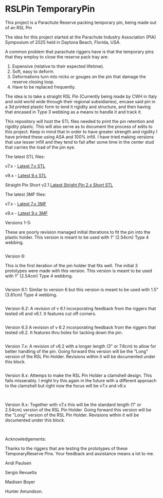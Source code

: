 # RSLPin TemporaryPin
This project is a Parachute Reserve packing temporary pin, being made out of an RSL Pin


The idea for this project started at the Parachute Industry Association (PIA) Symposium of 2025 held in Daytona Beach, Florida, USA.

A common problem that parachute riggers have is that the temporary pins that they employ to close the reserve pack tray are:
1) Expensive (relative to their expected lifetime).
2) Soft, easy to deform.
3) Deformations turn into nicks or gouges on the pin that damage the reserve closing loop.
4) Have to be replaced frequently.

The idea is to take a straight RSL Pin (Currently being made by CWH in Italy and sold world wide through their regional subsidiaries), encase said pin in a 3d printed plastic form to lend it rigidity and structure, and then having that encased in Type 3 webbing as a means to handle it and track it.

This repository will host the STL files needed to print the pin retention and rigidity plastic. This will also serve as to document the process of edits to this project. Keep in mind that in order to have greater strength and rigidity I have printed these using ASA and 100% infill. I have tried making versions that use lesser infill and they tend to fail after some time in the center stud that carries the load of the pin eye.

The latest STL files:
  
  v7.x - <a href="https://github.com/LifeAtTerminalVelocity/RSLPin_TemporaryPin/blob/main/STL/RSL%20Pin%20Holder%20-%20v7.5%20Long.stl">Latest 7.x STL</a>
  
  v9.x - <a href="https://github.com/LifeAtTerminalVelocity/RSLPin_TemporaryPin/blob/main/STL/RSL%20Pin%20Holder%20-%20v9.6%20Long.stl)">Latest 9.x STL</a>

  Straight Pin Short v2.1 <a href="https://github.com/LifeAtTerminalVelocity/RSLPin_TemporaryPin/blob/main/STL/StraightPin_v2.1_Short.stl"> Latest Stright Pin 2.x Short STL</a>

The latest 3MF files:
  
  v7.x - <a href="https://github.com/LifeAtTerminalVelocity/RSLPin_TemporaryPin/blob/main/3MF/RSL%20Pin%20Holder%20-%20v7.5%20Long.3mf">Latest 7.x 3MF</a>
  
  v9.x - <a href="https://github.com/LifeAtTerminalVelocity/RSLPin_TemporaryPin/blob/main/3MF/RSL%20Pin%20Holder%20-%20v9.6%20Long.3mf">Latest 9.x 3MF</a>

Versions 1-5:

These are poorly revision managed initial itterations to fit the pin into the plastic holder. This version is meant to be used with 1" (2.54cm) Type 4 webbing. 

<img src="https://github.com/LifeAtTerminalVelocity/RSLPin_TemporaryPin/blob/main/img/v1-5.jpeg" alt="">

Version 6:

This is the first iteration of the pin holder that fits well. The initial 3 prototypes were made with this version. This version is meant to be used with 1" (2.54cm) Type 4 webbing.

<img src="https://github.com/LifeAtTerminalVelocity/RSLPin_TemporaryPin/blob/main/img/v6.jpeg" alt="">

Version 6.1:
Similar to version 6 but this version is meant to be used with 1.5" (3.81cm) Type 4 webbing.


<img src="https://github.com/LifeAtTerminalVelocity/RSLPin_TemporaryPin/blob/main/img/v6.1.jpeg" alt="">

Version 6.2:
A revision of v 6.1 incorporating feedback from the riggers that tested v6 and v6.1. It features cut off corners.

<img src="https://github.com/LifeAtTerminalVelocity/RSLPin_TemporaryPin/blob/main/img/v6.2.jpeg" alt="">

Version 6.3
A revision of v 6.2 incorporating feedback from the riggers that tested v6.2. It features thru holes for tacking down the pin.

<img src="https://github.com/LifeAtTerminalVelocity/RSLPin_TemporaryPin/blob/main/img/v6.3.jpeg" alt="">

Version 7.x:
A revision of v6.2 with a longer length (3" or 7.6cm) to allow for better handling of the pin. Going forward this version will be the "Long" version of the RSL Pin Holder. Revisions within it will be documented under this block.

<img src="https://github.com/LifeAtTerminalVelocity/RSLPin_TemporaryPin/blob/main/img/v7.3.jpeg" alt="">

Version 8.x:
Attemps to make the RSL Pin Holder a clamshell design. This fails misserably. I might try this again in the future with a different approach to the clamshell but right now the focus will be v7.x and v9.x

<img src="https://github.com/LifeAtTerminalVelocity/RSLPin_TemporaryPin/blob/main/img/v8_1.jpeg" alt="">

<img src="https://github.com/LifeAtTerminalVelocity/RSLPin_TemporaryPin/blob/main/img/v8_2.jpeg" alt="">

Version 9.x:
Together with v7.x this will be the standard length (1" or 2.54cm) version of the RSL Pin Holder. Going forward this version will be the "Long" version of the RSL Pin Holder. Revisions within it will be documented under this block.

<img src="https://github.com/LifeAtTerminalVelocity/RSLPin_TemporaryPin/blob/main/img/img/v9.1.jpeg" alt="">

<img src="https://github.com/LifeAtTerminalVelocity/RSLPin_TemporaryPin/blob/main/img/v9_in_type4.jpeg" alt="">


Acknowledgements:

Thanks to the riggers that are testing the prototypes of these TemporaryReserve Pins. Your feedback and assistance means a lot to me.

Andi Paulsen

Sergio Revuelta

Madisen Boyer

Hunter Amundson.
